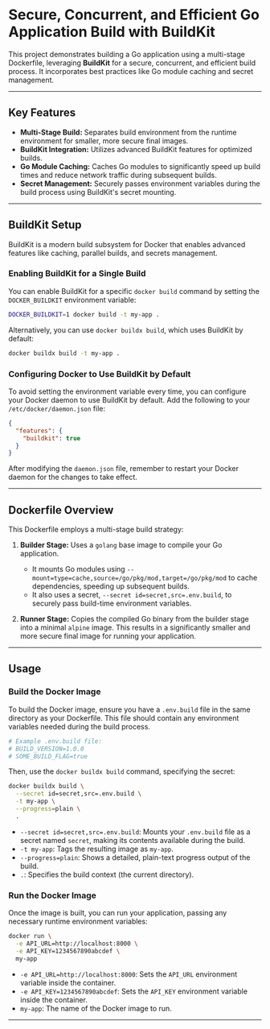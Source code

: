 # Secure, Concurrent, and Efficient Go Application Build with BuildKit

This project demonstrates building a Go application using a multi-stage Dockerfile, leveraging **BuildKit** for a secure, concurrent, and efficient build process. It incorporates best practices like Go module caching and secret management.

---

## Key Features

* **Multi-Stage Build:** Separates build environment from the runtime environment for smaller, more secure final images.
* **BuildKit Integration:** Utilizes advanced BuildKit features for optimized builds.
* **Go Module Caching:** Caches Go modules to significantly speed up build times and reduce network traffic during subsequent builds.
* **Secret Management:** Securely passes environment variables during the build process using BuildKit's secret mounting.

---

## BuildKit Setup

BuildKit is a modern build subsystem for Docker that enables advanced features like caching, parallel builds, and secrets management.

### Enabling BuildKit for a Single Build

You can enable BuildKit for a specific `docker build` command by setting the `DOCKER_BUILDKIT` environment variable:

```bash
DOCKER_BUILDKIT=1 docker build -t my-app .
```

Alternatively, you can use `docker buildx build`, which uses BuildKit by default:

```bash
docker buildx build -t my-app .
```

### Configuring Docker to Use BuildKit by Default

To avoid setting the environment variable every time, you can configure your Docker daemon to use BuildKit by default. Add the following to your `/etc/docker/daemon.json` file:

```json
{
  "features": {
    "buildkit": true
  }
}
```

After modifying the `daemon.json` file, remember to restart your Docker daemon for the changes to take effect.

---

## Dockerfile Overview

This Dockerfile employs a multi-stage build strategy:

1.  **Builder Stage:** Uses a `golang` base image to compile your Go application.
    * It mounts Go modules using `--mount=type=cache,source=/go/pkg/mod,target=/go/pkg/mod` to cache dependencies, speeding up subsequent builds.
    * It also uses a secret, `--secret id=secret,src=.env.build`, to securely pass build-time environment variables.

2.  **Runner Stage:** Copies the compiled Go binary from the builder stage into a minimal `alpine` image. This results in a significantly smaller and more secure final image for running your application.

---

##  Usage

### Build the Docker Image

To build the Docker image, ensure you have a `.env.build` file in the same directory as your Dockerfile. This file should contain any environment variables needed during the build process.

```bash
# Example .env.build file:
# BUILD_VERSION=1.0.0
# SOME_BUILD_FLAG=true
```

Then, use the `docker buildx build` command, specifying the secret:

```bash
docker buildx build \
  --secret id=secret,src=.env.build \
  -t my-app \
  --progress=plain \
  .
```

* `--secret id=secret,src=.env.build`: Mounts your `.env.build` file as a secret named `secret`, making its contents available during the build.
* `-t my-app`: Tags the resulting image as `my-app`.
* `--progress=plain`: Shows a detailed, plain-text progress output of the build.
* `.`: Specifies the build context (the current directory).

### Run the Docker Image

Once the image is built, you can run your application, passing any necessary runtime environment variables:

```bash
docker run \
  -e API_URL=http://localhost:8000 \
  -e API_KEY=1234567890abcdef \
  my-app
```

* `-e API_URL=http://localhost:8000`: Sets the `API_URL` environment variable inside the container.
* `-e API_KEY=1234567890abcdef`: Sets the `API_KEY` environment variable inside the container.
* `my-app`: The name of the Docker image to run.

---
